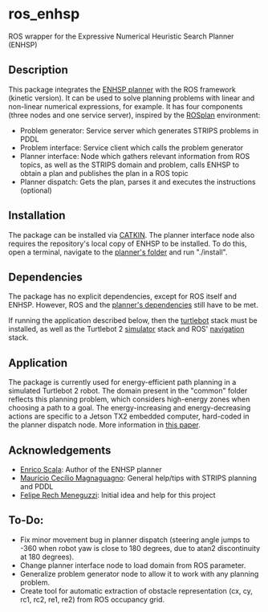 # ros_enhsp
ROS wrapper for the Expressive Numerical Heuristic Search Planner (ENHSP)

## Description

This package integrates the [ENHSP planner](https://gitlab.com/enricos83/ENHSP-Public) with the ROS framework (kinetic version).
It can be used to solve planning problems with linear and non-linear numerical expressions, for example.
It has four components (three nodes and one service server), inspired by the [ROSplan](https://github.com/KCL-Planning/ROSPlan) environment:

* Problem generator: Service server which generates STRIPS problems in PDDL
* Problem interface: Service client which calls the problem generator
* Planner interface: Node which gathers relevant information from ROS topics, as well as the STRIPS domain and problem, calls ENHSP to obtain a plan and publishes the plan in a ROS topic
* Planner dispatch: Gets the plan, parses it and executes the instructions (optional)


## Installation

The package can be installed via [CATKIN](http://docs.ros.org/api/catkin/html/).
The planner interface node also requires the repository's local copy of ENHSP to be installed.
To do this, open a terminal, navigate to the [planner's folder](https://github.com/rgmaidana/ros_enhsp/tree/master/common) and run "./install".


## Dependencies

The package has no explicit dependencies, except for ROS itself and ENHSP.
However, ROS and the [planner's dependencies](https://gitlab.com/enricos83/ENHSP-Public/tree/master#dependencies) still have to be met.

If running the application described below, then the [turtlebot](https://github.com/turtlebot/turtlebot) stack must be installed, as well as the Turtlebot 2 [simulator](http://wiki.ros.org/turtlebot_simulator) stack and ROS' [navigation](http://wiki.ros.org/navigation) stack.

## Application

The package is currently used for energy-efficient path planning in a simulated Turtlebot 2 robot.
The domain present in the "common" folder reflects this planning problem, which considers high-energy zones when choosing a path to a goal.
The energy-increasing and energy-decreasing actions are specific to a Jetson TX2 embedded computer, hard-coded in the planner dispatch node.
More information in [this paper]().


## Acknowledgements

* [Enrico Scala](https://gitlab.com/enricos83): Author of the ENHSP planner
* [Maurício Cecílio Magnaguagno](https://github.com/Maumagnaguagno): General help/tips with STRIPS planning and PDDL
* [Felipe Rech Meneguzzi](https://github.com/meneguzzi): Initial idea and help for this project


## To-Do:

* Fix minor movement bug in planner dispatch (steering angle jumps to -360 when robot yaw is close to 180 degrees, due to atan2 discontinuity at 180 degrees).
* Change planner interface node to load domain from ROS parameter.
* Generalize problem generator node to allow it to work with any planning problem.
* Create tool for automatic extraction of obstacle representation (cx, cy, rc1, rc2, re1, re2) from ROS occupancy grid.
